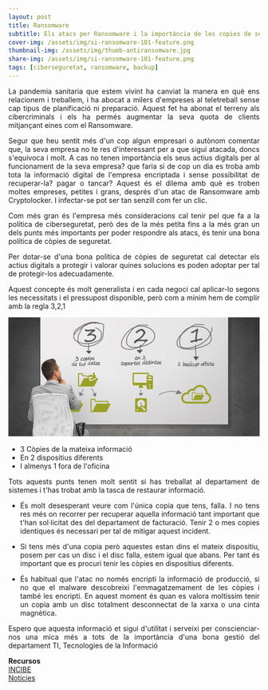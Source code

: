 ```yaml
---
layout: post
title: Ransomware
subtitle: Els atacs per Ransomware i la importància de les copies de seguretat
cover-img: /assets/img/si-ransomware-101-feature.png
thumbnail-img: /assets/img/thumb-antiransomware.jpg
share-img: /assets/img/si-ransomware-101-feature.png
tags: [ciberseguretat, ransomware, backup]
---
```


<p align="justify">La pandemia sanitaria que estem vivint ha canviat la manera en què ens relacionem i treballem, i ha abocat a milers d'empreses al teletreball sense cap tipus
de planificació ni preparació. Aquest fet ha abonat el terreny als cibercriminals i els ha permés augmentar la seva quota de clients mitjançant eines com el Ransomware.</p>

<p align="justify">Segur que heu sentit més d'un cop algun empresari o autònom comentar que, la seva empresa no te res d'interessant per a que sigui atacada, doncs s'equivoca i molt. A cas no tenen importància els seus actius digitals per al funcionament de la seva empresa? que faria si de cop un dia es troba amb tota la informació digital de l'empresa encriptada i sense possibilitat de recuperar-la? pagar o tancar?  
Aquest és el dilema amb què es troben moltes empreses, petites i grans, després d'un atac de Ransomware amb Cryptolocker. I infectar-se pot ser tan senzill com fer un clic.</p>

<p align="justify">Com més gran és l'empresa més consideracions cal tenir pel que fa a la política de ciberseguretat, però des de la més petita fins a la més gran un dels punts més importants per poder respondre als atacs, és tenir una bona política de còpies de seguretat.</p>

<p align="justify">Per dotar-se d'una bona política de còpies de seguretat cal detectar els actius digitals a protegir i valorar quines solucions es poden adoptar per tal de protegir-los adecuadamente.</p>

<p align="justify">Aquest concepte és molt generalista i en cada negoci cal aplicar-lo segons les necessitats i el pressupost disponible, però com a mínim hem de complir amb la regla 3,2,1</p>

![regla321](/assets/img/321-post.png)  
- 3 Còpies de la mateixa informació  
- En 2 dispositius diferents  
- I almenys 1 fora de l'oficina

<p align="justify">Tots aquests punts tenen molt sentit si has treballat al departament de sistemes i t'has trobat amb la tasca de restaurar informació.</p>

- <p align="justify">És molt desesperant veure com l'única copia que tens, falla. I no tens res més on recorrer per recuperar aquella informació tant important que t'han sol·licitat des del departament de facturació. Tenir 2 o mes copies identiques és necessari per tal de mitigar aquest incident.</p>  
- <p align="justify">Si tens més d'una copia però aquestes estan dins el mateix dispositiu, posem per cas un disc i el disc falla, estem igual que abans. Per tant és important que es procuri tenir les còpies en dispositius diferents.</p>  
- <p align="justify">És habitual que l'atac no només encripti la informació de producció, si no que el malware descobreixi l'emmagatzemament de les còpies i també les encripti. En aquest moment és quan es valora moltíssim tenir un copia amb un disc totalment desconnectat de la xarxa o una cinta magnètica.</p>

<p align="justify">Espero que aquesta informació et sigui d'utilitat i serveixi per conscienciar-nos una mica més a tots de la importància d'una bona gestió del departament TI, Tecnologies de la Informació</p>

**Recursos**  
[INCIBE](https://www.incibe.es/protege-tu-empresa/herramientas/politicas)  
[Noticies](https://cso.computerworld.es/cibercrimen/el-53-de-las-empresas-espanolas-fueron-victimas-de-un-ataque-de-ransomware-en-2019)
